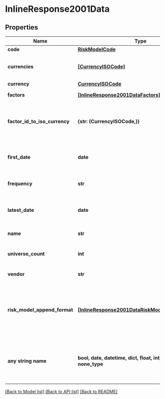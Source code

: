 # InlineResponse2001Data


## Properties
Name | Type | Description | Notes
------------ | ------------- | ------------- | -------------
**code** | [**RiskModelCode**](RiskModelCode.md) |  | 
**currencies** | [**[CurrencyISOCode]**](CurrencyISOCode.md) | Currencies that can be used with the model | 
**currency** | [**CurrencyISOCode**](CurrencyISOCode.md) |  | 
**factors** | [**[InlineResponse2001DataFactors]**](InlineResponse2001DataFactors.md) | Factors of the model | 
**factor_id_to_iso_currency** | **{str: (CurrencyISOCode,)}** | Map of currency factor IDs to ISO currency code. | 
**first_date** | **date** | **(since 1.12.0)**  Date format YYYY-MM-DD. | 
**frequency** | **str** | Frequency of the model | 
**latest_date** | **date** | **(since 1.12.0)**  Date format YYYY-MM-DD. | 
**name** | **str** | Model name | 
**universe_count** | **int** | Total universe count of the model | 
**vendor** | **str** | Model vendor | 
**risk_model_append_format** | [**[InlineResponse2001DataRiskModelAppendFormat]**](InlineResponse2001DataRiskModelAppendFormat.md) | List of fields which are supported by the risk model for appending additional asset data | [optional] 
**any string name** | **bool, date, datetime, dict, float, int, list, str, none_type** | any string name can be used but the value must be the correct type | [optional]

[[Back to Model list]](../README.md#documentation-for-models) [[Back to API list]](../README.md#documentation-for-api-endpoints) [[Back to README]](../README.md)


